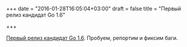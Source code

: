 +++
date = "2016-01-28T16:05:04+03:00"
draft = false
title = "Первый релиз кандидат Go 1.6"

+++

<p><a href="https://groups.google.com/forum/#!topic/golang-nuts/4iqU__h7skQ">Первый релиз кандидат Go 1.6</a>. Пробуем, репортим и фиксим баги.</p>

